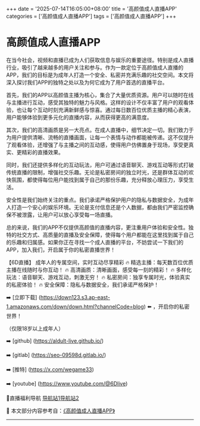 +++
date = '2025-07-14T16:05:00+08:00'
title = '高颜值成人直播APP'
categories = ['高颜值成人直播APP']
tags = ['高颜值成人直播APP']
+++

# 高颜值成人直播APP

在当今社会，视频和直播已成为人们获取信息与娱乐的重要途径。特别是成人直播行业，吸引了越来越多的用户关注和参与。作为一款定位于高颜值成人直播的APP，我们的目标是为成年人打造一个安全、私密并充满乐趣的社交空间。本文将深入探讨我们APP的独特之处以及为何它成为了用户首选的直播平台。

首先，我们的APP以高颜值主播为核心，集合了大量优质资源。用户可以随时在线与主播进行互动，感受其独特的魅力与风格。这样的设计不仅丰富了用户的观看体验，也让每个互动时刻充满新鲜感与惊喜。通过每日数百位优质主播的精心表演，用户能够体验到更多元化的直播内容，从而获得更高的满意度。

其次，我们的高清画质是另一大亮点。在成人直播中，细节决定一切。我们致力于为用户提供清晰、流畅的直播画面，让每一个表情与动作都能被传递。这不仅提升了观看体验，还增强了与主播之间的互动感，使得用户仿佛置身于现场，享受更真实、更精彩的直播效果。

同时，我们还提供多样化的互动玩法，用户可通过语音聊天、游戏互动等形式打破传统直播的限制，增强社交乐趣。无论是私密房间的独立时光，还是群体互动的欢快氛围，都使得每位用户能找到属于自己的那份乐趣，充分释放心理压力，享受生活。

安全性是我们始终关注的重点。我们承诺严格保护用户的隐私与数据安全，为成年人打造一个安心的娱乐环境。无论是支付信息还是个人数据，都由我们严密监控确保不被泄露，让用户可以放心享受每一场直播。

总的来说，我们的APP不仅提供高颜值的直播内容，更注重用户体验和安全性。独特的社交方式、高质量的直播及安全保障，使得每个用户都能在这里找到属于自己的乐趣和归属感。如果你正在寻找一个成人直播的平台，不妨尝试一下我们的APP，加入我们，开启属于你的私密直播世界！

【6D直播】
成年人的专属空间，实时互动尽享精彩
🔥 精选主播：每天数百位优质主播在线随时与你互动！
🔥 高清画质：清晰画面，感受每一刻的精彩！
🔥 多样化玩法：语音聊天、游戏互动，刺激无穷！
🔥 私密房间：独享专属时光，体验真实的私密体验！
🔥 安全保障：隐私与数据安全，我们承诺严格保护！

➡️ [立即下载] (https://down123.s3.ap-east-1.amazonaws.com/down/down.html?channelCode=blog) ⬅️ ，开启你的私密世界！

（仅限18岁以上成年人）

➡️ [github] (https://aldult-live.github.io/)

➡️ [gitlab] (https://seo-09598d.gitlab.io/)

➡️ [推特] (https://x.com/wegame33)

➡️ [youtube] (https://www.youtube.com/@6Dlive)

🔞直播福利导航   [导航站1](https://webstack-86085a.gitlab.io/)[导航站2](https://onlygit123-2.github.io/)


📘 本文部分内容参考自：[《高颜值成人直播APP》](https://github.com/51bensevv/51bense)

---
